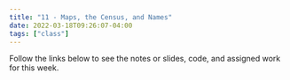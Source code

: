 ```yaml
---
title: "11 - Maps, the Census, and Names"
date: 2022-03-18T09:26:07-04:00
tags: ["class"]
---
```



Follow the links below to see the notes or slides, code, and assigned work for this week.



